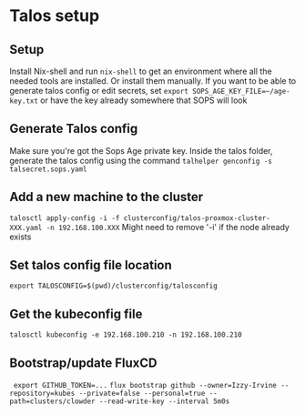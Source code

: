 # Talos setup

## Setup
Install Nix-shell and run `nix-shell` to get an environment where all the needed tools are installed.
Or install them manually.
If you want to be able to generate talos config or edit secrets, set `export SOPS_AGE_KEY_FILE=~/age-key.txt` or have the key already somewhere that SOPS will look

## Generate Talos config
Make sure you're got the Sops Age private key. 
Inside the talos folder, generate the talos config using the command `talhelper genconfig -s talsecret.sops.yaml`

## Add a new machine to the cluster
`talosctl apply-config -i -f clusterconfig/talos-proxmox-cluster-XXX.yaml -n 192.168.100.XXX`
Might need to remove '-i' if the node already exists

## Set talos config file location
`export TALOSCONFIG=$(pwd)/clusterconfig/talosconfig`

## Get the kubeconfig file
`talosctl kubeconfig -e 192.168.100.210 -n 192.168.100.210`

## Bootstrap/update FluxCD
` export GITHUB_TOKEN=...`
`flux bootstrap github --owner=Izzy-Irvine --repository=kubes --private=false --personal=true --path=clusters/clowder --read-write-key --interval 5m0s`
